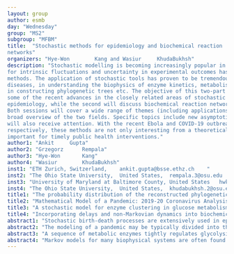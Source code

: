 ```yaml
---
layout: group
author: esmb
day: "Wednesday"
group: "MS2"
subgroup: "MFBM"
title:  "Stochastic methods for epidemiology and biochemical reaction
networks"
organizers: "Hye-Won		Kang and Wasiur		KhudaBukhsh"
description: "Stochastic modelling is becoming increasingly popular in biological sciences. The ability to account
for intrinsic fluctuations and uncertainty in experimental outcomes has been an advantage of stochastic
methods. The application of stochastic tools has proven to be tremendously useful in analyzing biological data. In particular, stochastic methods have found usefulness in studying the spread of infectious
diseases, in understanding the biophysics of enzyme kinetics, metabolism, immune-response mechanisms,
in constructing phylogenetic trees etc. The objective of this two-part mini-symposium is to highlight
some of the recent advances in the closely related areas of stochastic epidemiology and biochemical reaction networks - both at the molecular as well as the ecological scale. The first session will focus on
epidemiology, while the second will discuss biochemical reaction networks in broad generality.
Both sessions will cover a wide range of themes (including applications and techniques) giving a
broad overview of the two fields. Specific topics include new asymptotic results/approximations, multiscale methods and statistical inference algorithms. Network-based approaches to epidemic modelling
will also receive attention. With the recent Ebola and COVID-19 outbreaks in West Africa and China
respectively, these methods are not only interesting from a theoretical standpoint, but also potentially
important for timely public health interventions."
author1: "Ankit		Gupta"
author2: "Grzegorz		Rempala"
author3: "Hye-Won		Kang"
author4: "Wasiur		KhudaBukhsh"
inst1: "ETH Zurich,	Switzerland,	ankit.gupta@bsse.ethz.ch	"
inst2: "The Ohio State University,	United States,	rempala.3@osu.edu	"
inst3: "University of Maryland at Baltimore County,	United States	hwkang@umbc.edu	"
inst4: "The Ohio State University,	United States,	khudabukhsh.2@osu.edu	"
title1: "The probability distribution of the reconstructed phylogenetic tree with occurrence data"
title2: "Mathematical Model of a Pandemic: 2019-20 Coronavirus Analysis"
title3: "A stochastic model for enzyme clustering in glucose metabolism"
title4: "Incorporating delays and non-Markovian dynamics into biochemical reaction networks"
abstract1: "Stochastic birth-death processes are extensively used in epidemiology to model the underlying population dynamics of infected individuals. In such models the infection history of extant population naturally gives rise to a phylogenetic tree which can be used to study the evolution of the epidemiological process in the past. In this talk we study the problem of computing the probability distribution of such phylogenetic trees arising from partially sampled birth death processes. We consider observations from three distinct sampling schemes. First, individuals can be sampled and removed, through time, and included in the tree. Second, they can be occurrences which are sampled and removed through time and not included in the tree. Third, extant individuals can be sampled and included in the tree. The outcome of the process is thus composed of the reconstructed phylogenetic tree spanning all individuals sampled and included in the tree, and a timeline of occurrence events which are not placed along the tree. We derive a formula for computing the joint probability density of this outcome, which can readily be used to perform maximum likelihood or Bayesian estimation of the parameters of the birth-death model. In the context of epidemiology, our probability density enables the estimation of transmission rates through a joint analysis of epidemiological case count data and phylogenetic trees reconstructed from pathogen sequences." 
abstract2: "The modeling of a pandemic may be typically divided into three time phases: the early stochastic one, the mid-course deterministic one and the final, also stochastic. I will show on the example of Corona virus pandemic of 2019 how such model may be effectively used for predictions about disease dynamics applying both multiscale approximation and the idea of survival dynamical system obtained from the aggregate network model."
abstract3: "A sequence of metabolic enzymes tightly regulates glycolysis and gluconeogenesis. It has been hypothesized that these enzymes form multienzyme complexes and regulate glucose flux. In the previous work, it was identified that several rate-limiting enzymes form multienzyme complexes and control the direction of glucose flux between energy metabolism and building block biosynthesis. A recent study introduced a mathematical model to support this finding, in which the association of the rate-limiting enzymes into multienzyme complexes in included. However, this model did not fully account for dynamic and random movement of the enzyme clusters, as observed in the experiment. In this talk, I will introduce a stochastic model for enzyme clustering in glucose metabolism. The model will describe both the enzyme kinetics and the spatial organization of metabolic enzyme complexes. Then, I will discuss underlying model assumptions and approximation methods"
abstract4: "Markov models for many biophysical systems are often found to be unrealistic because of the assumption that the interactions occur instantaneously or that the inter-reaction times follow an exponential distribution. In this talk, we consider relaxing those assumptions by incorporating delays into the system’s dynamics. We show that this modification leads to approximations by means of Partial Differential Equation (PDE) limits instead of the classical Ordinary Differential Equation (ODE) ones. Describing the dynamics by means of measure-valued processes is at the heart of such approximations. While the theory is developed for a general class of chemical reaction networks, we will also discuss some concrete examples."
---
```



